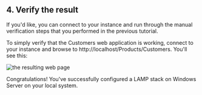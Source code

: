 ## 4. Verify the result

If you'd like, you can connect to your instance and run through the manual verification steps that you performed in the previous tutorial.

To simply verify that the Customers web application is working, connect to your instance and browse to http://localhost/Products/Customers. You'll see this:

![the resulting web page](misc/webapp_result_windows_local.png)

Congratulations! You've successfully configured a LAMP stack on Windows Server on your local system.
